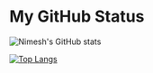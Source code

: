 # My GitHub Status

![Nimesh's GitHub stats](https://github-readme-stats.vercel.app/api?username=npanchal12&show_icons=true&theme=tokyonight)


[![Top Langs](https://github-readme-stats.vercel.app/api/top-langs/?username=npanchal12&layout=compact)](https://github.com/npanchal12/github-readme-stats)

